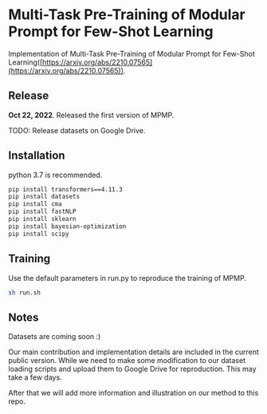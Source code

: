 # Multi-Task Pre-Training of Modular Prompt for Few-Shot Learning

Implementation of Multi-Task Pre-Training of Modular Prompt for Few-Shot Learning([https://arxiv.org/abs/2210.07565](https://arxiv.org/abs/2210.07565)).

## Release
**Oct 22, 2022**. Released the first version of MPMP.

TODO: Release datasets on Google Drive.

## Installation
python 3.7 is recommended.
```bash
pip install transformers==4.11.3
pip install datasets
pip install cma
pip install fastNLP
pip install sklearn
pip install bayesian-optimization
pip install scipy
```

## Training
Use the default parameters in run.py to reproduce the training of MPMP.
```bash
sh run.sh
```

## Notes
Datasets are coming soon :)

Our main contribution and implementation details are included in the current public version. While we need to make some modification to our dataset loading scripts and upload them to Google Drive for reproduction. This may take a few days.

After that we will add more information and illustration on our method to this repo.
